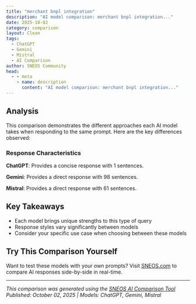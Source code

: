 ```yaml
---
title: "merchant bnpl integration"
description: "AI model comparison: merchant bnpl integration..."
date: 2025-10-02
category: comparison
layout: Clean
tags:
  - ChatGPT
  - Gemini
  - Mistral
  - AI Comparison
author: SNEOS Community
head:
  - - meta
    - name: description
      content: "AI model comparison: merchant bnpl integration..."
---
```


<ChatComparison
  title="merchant bnpl integration"
  prompt="merchant bnpl integration"
  :responses='{
    "ChatGPT": "Buy Now, Pay Later (BNPL) integration for merchants involves incorporating a financing option into their sales process, allowing customers to make purchases and pay for them over time. Here&#39;s a guide on how merchants can integrate BNPL solutions into their systems:\n\n### Steps for BNPL Integration\n\n1. **Choose a BNPL Provider**: Research and select a BNPL provider that fits your business needs. Some popular providers include:\n   - Affirm\n   - Afterpay\n   - Klarna\n   - Laybuy\n   - Splitit\n   - Sezzle\n\n2. **Understand Your Requirements**: Determine what you need from a BNPL service, such as:\n   - Approval rates\n   - Fees and costs\n   - Customer service support\n   - Integration capabilities with your existing systems\n\n3. **Sign Up for an Account**: Once you&#39;ve selected a BNPL provider, register for an account. This may involve submitting business documents and undergoing a review process.\n\n4. **Technical Integration**:\n   - **E-commerce Platform Plugins**: Most popular e-commerce platforms (Shopify, WooCommerce, Magento, etc.) offer plugins or modules for BNPL providers. Install the relevant plugin to simplify integration.\n   - **API Integration**: If you have custom-built solutions, utilize the BNPL provider&#39;s API documentation to integrate payment options on your checkout page. This often includes:\n     - Redirecting customers to the BNPL provider’s approval process\n     - Handling callbacks to confirm the sale is processed\n     - Managing payment terms and schedules\n\n5. **User Interface Changes**: Ensure that your website&#39;s checkout process reflects the BNPL option clearly. This includes:\n   - Displaying the BNPL payment option at checkout\n   - Providing clear information about payment terms\n   - Designing the call-to-action buttons that are user-friendly\n\n6. **Compliance and Legal Considerations**: Familiarize yourself with the legal implications of offering BNPL services. Make sure your marketing messages comply with regulations around credit and financing.\n\n7. **Testing**: Before going live, test the integration to ensure that:\n   - The BNPL option appears at checkout\n   - Customers can successfully apply and receive approval\n   - Transactions are processed correctly and reliably\n\n8. **Monitoring and Analytics**: Use analytics to track how customers use the BNPL option:\n   - Evaluate the uptake rate of BNPL payments\n   - Monitor any changes in conversion rates\n   - Analyze the impact on average order value and customer satisfaction\n\n9. **Customer Support**: Train your customer service team to handle inquiries related to BNPL purchases. Be prepared to address questions about payments, approvals, and returns related to BNPL transactions.\n\n10. **Marketing the Offering**: Once implemented, promote the new payment option through email, social media, and on your website to encourage usage among customers.\n\n### Benefits of BNPL Integration\n\n- **Increased Sales**: BNPL can lead to higher conversion rates and average order values, as customers are more likely to purchase if they can spread the payment.\n- **Improved Customer Experience**: Offering flexible payment options can enhance customer satisfaction and loyalty.\n- **Competitive Advantage**: As BNPL becomes more popular, having this option can help differentiate your business from competitors.\n\n### Challenges\n\n- **Fees**: BNPL services typically charge fees, which can affect your margin.\n- **Customer Debt**: Some customers may accumulate debt through BNPL, which can lead to negative perceptions of your brand if not handled responsibly.\n- **Regulatory Compliance**: Keeping up with consumer finance regulations is crucial to avoid penalties.\n\nBy following these steps, merchants can effectively integrate BNPL solutions into their sales strategy, providing additional flexibility for customers and potentially enhancing overall business performance.",
    "Gemini": "Okay, let\u0027s break down merchant Buy Now, Pay Later (BNPL) integration. This covers what it is, why merchants do it, the different methods, key considerations, and more.\n\n**What is Merchant BNPL Integration?**\n\nMerchant BNPL integration is the process of a merchant (online or brick-and-mortar store) partnering with a Buy Now, Pay Later (BNPL) provider to offer customers the option to pay for their purchases in installments over a set period, rather than paying the full amount upfront.  The BNPL provider handles the financing and repayment collection, while the merchant gets paid in full (minus a fee) at the time of the purchase.\n\n**Why Merchants Integrate BNPL:**\n\n*   **Increased Sales \u0026 Conversion Rates:**  BNPL makes purchases more accessible to a wider range of customers, particularly those who may be hesitant to make a large, immediate payment. This can lead to more completed sales and higher conversion rates.\n*   **Higher Average Order Value (AOV):**  Customers may be more willing to purchase larger or more expensive items when they can spread the cost over time.\n*   **Attract New Customers:** Offering BNPL can be a competitive advantage, attracting customers who specifically look for this payment option.\n*   **Improved Customer Loyalty:** Providing a convenient and flexible payment option can enhance customer satisfaction and foster loyalty.\n*   **Reduced Cart Abandonment:**  The availability of BNPL can reduce cart abandonment rates, as it removes the financial barrier for some customers at the checkout stage.\n*   **Simplified Financial Management (for the Merchant):** The BNPL provider assumes the risk of non-payment and handles the collection process, freeing up the merchant from these concerns. The merchant receives payment quickly, improving cash flow.\n\n**Integration Methods:**\n\nThere are several ways merchants can integrate BNPL into their business:\n\n1.  **API Integration (Direct Integration):**\n    *   **How it works:** The merchant directly integrates the BNPL provider\u0027s API (Application Programming Interface) into their website or app. This allows for a seamless and customized checkout experience.\n    *   **Pros:**\n        *   Greater control over the customer experience and branding.\n        *   More flexibility in terms of features and customization.\n        *   Potentially lower transaction fees in some cases.\n    *   **Cons:**\n        *   Requires more technical expertise and development effort.\n        *   Can be more time-consuming to implement.\n        *   Requires ongoing maintenance and updates.\n\n2.  **Plugin/Extension Integration (eCommerce Platforms):**\n    *   **How it works:** Merchants using popular eCommerce platforms like Shopify, WooCommerce, Magento, BigCommerce, etc., can install a plugin or extension provided by the BNPL provider.\n    *   **Pros:**\n        *   Easy and quick to install and configure.\n        *   No or minimal coding required.\n        *   Generally less expensive than API integration.\n    *   **Cons:**\n        *   Less customization options.\n        *   Limited control over the customer experience.\n        *   Reliance on the plugin developer for updates and support.\n\n3.  **Payment Gateway Integration:**\n    *   **How it works:** The BNPL option is offered through an existing payment gateway that the merchant already uses (e.g., Stripe, PayPal, Adyen). The payment gateway handles the integration with the BNPL provider.\n    *   **Pros:**\n        *   Relatively easy to set up, as it leverages an existing payment infrastructure.\n        *   Can offer multiple payment options, including BNPL, through a single gateway.\n    *   **Cons:**\n        *   Can be more expensive than direct API integration (as you\u0027re paying fees to both the gateway and the BNPL provider).\n        *   May offer less control over the customer experience compared to direct API integration.\n\n4.  **In-Store Integration (Physical Retail):**\n    *   **How it works:**\n        *   **POS (Point of Sale) Integration:**  The BNPL option is integrated directly into the store\u0027s POS system.\n        *   **QR Codes/Links:**  Customers can scan a QR code or click a link provided by the store to initiate the BNPL application process on their mobile device.\n        *   **Tablet-Based Applications:**  Store associates can use a tablet to help customers apply for BNPL financing in-store.\n    *   **Pros:**\n        *   Extends BNPL benefits to in-person shoppers.\n        *   Can increase sales and AOV in brick-and-mortar stores.\n    *   **Cons:**\n        *   Requires specialized hardware or software integration.\n        *   May require training for store associates.\n\n**Key Considerations for Merchant BNPL Integration:**\n\n*   **Choosing the Right BNPL Provider:**\n    *   **Target Audience:**  Consider which BNPL provider aligns best with your customer base. Some providers cater to specific demographics or purchase types.\n    *   **Fees:**  Compare transaction fees, setup fees, and any other associated costs from different providers.\n    *   **Integration Options:**  Evaluate the available integration methods and choose the one that best suits your technical capabilities and business needs.\n    *   **Risk Management:**  Assess the BNPL provider\u0027s risk management practices, including their approach to credit checks and fraud prevention.\n    *   **Customer Support:**  Consider the quality and responsiveness of the BNPL provider\u0027s customer support.\n    *   **Reputation:**  Research the provider\u0027s reputation and customer reviews.\n    *   **Geographic Coverage:** Ensure the BNPL provider operates in the regions where your customers are located.\n*   **Technical Requirements:**\n    *   Assess the technical expertise required for the chosen integration method.\n    *   Ensure your website or app is compatible with the BNPL provider\u0027s technology.\n*   **Compliance and Legal Considerations:**\n    *   Understand and comply with all applicable regulations related to consumer lending and data privacy.\n    *   Ensure your terms and conditions are clear and transparent regarding the BNPL option.\n*   **User Experience:**\n    *   Design a seamless and intuitive checkout process that incorporates the BNPL option.\n    *   Provide clear and concise information about the terms and conditions of the BNPL agreement.\n*   **Marketing and Promotion:**\n    *   Promote the availability of BNPL to your customers through website banners, email marketing, and social media.\n    *   Highlight the benefits of BNPL, such as increased affordability and flexible payment options.\n*   **Reporting and Analytics:**\n    *   Track key metrics such as conversion rates, AOV, and customer satisfaction to evaluate the effectiveness of your BNPL integration.\n    *   Use data to optimize your BNPL strategy and improve the customer experience.\n*   **Fraud Prevention:**\n    *   Implement measures to prevent fraud related to BNPL transactions.\n    *   Work with the BNPL provider to monitor and address suspicious activity.\n*   **Customer Service:**\n    *   Train your customer service team to handle inquiries related to BNPL.\n    *   Provide clear information about the BNPL process and address any customer concerns promptly.\n* **Transparency:** Make the BNPL option clear and visible throughout the customer journey, not just at the checkout page.\n\n**Popular BNPL Providers:**\n\n*   **Affirm:**  Known for its transparent pricing and no hidden fees.\n*   **Afterpay:**  Offers short-term installments with no interest.\n*   **Klarna:**  Provides a variety of payment options, including installment plans and financing.\n*   **PayPal Pay in 4:** Integrated into the PayPal ecosystem, offering easy access for existing PayPal users.\n*   **Zip (formerly Quadpay):** Divides purchases into four installments.\n*   **Sezzle:**  Offers interest-free installment plans.\n*   **Splitit:** Allows customers to use their existing credit cards to pay in installments.\n\n**Example Workflow (Online):**\n\n1.  **Customer Browses:** Customer browses the merchant\u0027s website and adds items to their cart.\n2.  **Checkout:** At checkout, the customer sees the option to pay with a BNPL provider (e.g., Affirm, Klarna, Afterpay).\n3.  **Selection:** The customer selects the BNPL option.\n4.  **Application (if needed):** The customer may be redirected to the BNPL provider\u0027s website or a modal window to complete a quick application (usually involves a credit check).\n5.  **Approval:** If approved, the customer agrees to the BNPL terms.\n6.  **Order Confirmation:** The merchant receives confirmation of the order and payment from the BNPL provider.\n7.  **Shipment:** The merchant ships the order to the customer.\n8.  **Installments:** The customer makes installment payments directly to the BNPL provider according to the agreed-upon schedule.\n\n**In summary,** integrating BNPL can be a valuable strategy for merchants looking to boost sales, attract new customers, and improve the overall customer experience. However, it\u0027s crucial to carefully evaluate the different integration methods, consider the associated costs and risks, and choose a BNPL provider that aligns with your business goals and target audience.\n",
    "Mistral": "Integrating Buy Now, Pay Later (BNPL) options into a merchant\u0027s e-commerce platform can significantly enhance customer experience by offering flexible payment plans. Here\u2019s a step-by-step guide to integrating BNPL into your merchant platform:\n\n### 1. Choose a BNPL Provider\nSelect a BNPL provider that aligns with your business needs. Popular providers include:\n- **Affirm**\n- **Afterpay**\n- **Klarna**\n- **PayPal Credit**\n- **Sezzle**\n- **Zip**\n\n### 2. Understand the Integration Options\nMost BNPL providers offer multiple integration options, such as:\n- **API Integration**: For customized and seamless integration.\n- **Plugins**: For popular e-commerce platforms like Shopify, WooCommerce, Magento, etc.\n- **Hosted Payment Pages**: For simpler integration without extensive coding.\n\n### 3. Set Up Your Account\n- **Sign Up**: Create an account with the chosen BNPL provider.\n- **Verification**: Complete the necessary verification processes, which may include providing business details and financial information.\n\n### 4. Integrate BNPL into Your Platform\n#### For API Integration:\n1. **Documentation**: Review the provider\u2019s API documentation.\n2. **API Keys**: Obtain API keys from the BNPL provider.\n3. **Development**:\n   - **Checkout Page**: Modify your checkout page to include BNPL as a payment option.\n   - **Order Confirmation**: Ensure that the order confirmation process reflects the BNPL payment plan.\n   - **Error Handling**: Implement error handling for failed transactions.\n4. **Testing**: Test the integration thoroughly in a sandbox environment.\n5. **Deployment**: Deploy the changes to your live environment.\n\n#### For Plugins:\n1. **Install Plugin**: Download and install the BNPL plugin from the provider\u2019s website or the e-commerce platform\u2019s app store.\n2. **Configuration**: Configure the plugin settings, including API keys, payment options, and branding.\n3. **Testing**: Test the plugin to ensure it works correctly.\n4. **Deployment**: Activate the plugin on your live site.\n\n#### For Hosted Payment Pages:\n1. **Redirect URLs**: Set up redirect URLs for successful and failed transactions.\n2. **Configuration**: Configure the hosted payment page with your branding and payment options.\n3. **Testing**: Test the hosted payment page to ensure it works correctly.\n4. **Deployment**: Integrate the hosted payment page into your checkout process.\n\n### 5. Customer Communication\n- **Educate Customers**: Inform your customers about the new BNPL payment option through email newsletters, social media, and website banners.\n- **FAQs**: Update your FAQ section to include information about BNPL, such as how it works, eligibility criteria, and payment schedules.\n\n### 6. Monitor and Optimize\n- **Analytics**: Use analytics tools to monitor the usage and performance of the BNPL option.\n- **Feedback**: Collect customer feedback to identify any issues or areas for improvement.\n- **Optimization**: Continuously optimize the integration based on performance data and customer feedback.\n\n### 7. Compliance and Security\n- **Data Security**: Ensure that all transactions are secure and comply with data protection regulations.\n- **Compliance**: Stay compliant with the BNPL provider\u2019s terms and conditions, as well as local financial regulations.\n\n### Example: Integrating Klarna with Shopify\n1. **Sign Up**: Create a Klarna account.\n2. **Install Plugin**: Go to the Shopify App Store and install the Klarna plugin.\n3. **Configuration**:\n   - Enter your Klarna API keys.\n   - Customize the payment options and branding.\n4. **Testing**: Test the Klarna payment option in your Shopify store.\n5. **Deployment**: Activate the Klarna plugin on your live site.\n\nBy following these steps, you can successfully integrate BNPL into your merchant platform, providing your customers with more flexible payment options and potentially increasing sales."
  }'
  published-date="10:55"
/>

## Analysis

This comparison demonstrates the different approaches each AI model takes when responding to the same prompt. Here are the key differences observed:

### Response Characteristics

**ChatGPT**: Provides a concise response with 1 sentences. 

**Gemini**: Provides a direct response with 98 sentences. 

**Mistral**: Provides a direct response with 61 sentences. 

## Key Takeaways

- Each model brings unique strengths to this type of query
- Response styles vary significantly between models
- Consider your specific use case when choosing between these models

## Try This Comparison Yourself

Want to test these models with your own prompts? Visit [SNEOS.com](https://sneos.com) to compare AI responses side-by-side in real-time.

---

*This comparison was generated using the [SNEOS AI Comparison Tool](https://sneos.com)*
*Published: October 02, 2025 | Models: ChatGPT, Gemini, Mistral*
